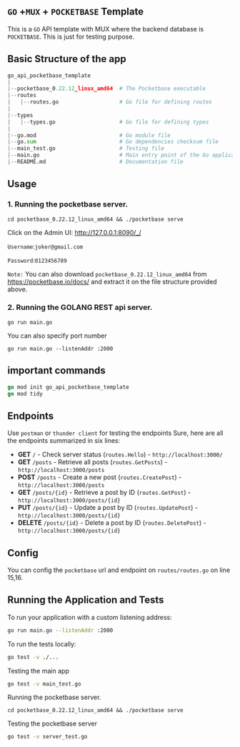 ## `GO` +`MUX` + `POCKETBASE` Template
This is a `GO` API template with MUX where the backend database is `POCKETBASE`. This is just for testing purpose.

## Basic Structure of the app

```python
go_api_pocketbase_template
|
|--pocketbase_0.22.12_linux_amd64  # The Pocketbase executable
|--routes
|   |--routes.go                   # Go file for defining routes
|
|--types
|   |--types.go                    # Go file for defining types
|
|--go.mod                          # Go module file
|--go.sum                          # Go dependencies checksum file
|--main_test.go                    # Testing file
|--main.go                         # Main entry point of the Go application
|--README.md                       # Documentation file

```




## Usage

### 1. Running the pocketbase server.
```
cd pocketbase_0.22.12_linux_amd64 && ./pocketbase serve
```

Click on the Admin UI: http://127.0.0.1:8090/_/

`Username`:`joker@gmail.com`

`Password`:`0123456789`


``Note:`` You can also download `pocketbase_0.22.12_linux_amd64` from https://pocketbase.io/docs/ and extract it on the file structure provided above.

### 2. Running the GOLANG REST api server.
```
go run main.go
```

You can also specify port number
```
go run main.go --listenAddr :2000
```







## important commands
```go
go mod init go_api_pocketbase_template
go mod tidy
```


## Endpoints
Use `postman` or `thunder client` for testing the endpoints
Sure, here are all the endpoints summarized in six lines:

- **GET** `/` - Check server status (`routes.Hello`) - `http://localhost:3000/`
- **GET** `/posts` - Retrieve all posts (`routes.GetPosts`) - `http://localhost:3000/posts`
- **POST** `/posts` - Create a new post (`routes.CreatePost`) - `http://localhost:3000/posts`
- **GET** `/posts/{id}` - Retrieve a post by ID (`routes.GetPost`) - `http://localhost:3000/posts/{id}`
- **PUT** `/posts/{id}` - Update a post by ID (`routes.UpdatePost`) - `http://localhost:3000/posts/{id}`
- **DELETE** `/posts/{id}` - Delete a post by ID (`routes.DeletePost`) - `http://localhost:3000/posts/{id}`


## Config

You can config the `pocketbase` url and endpoint on `routes/routes.go` on line 15,16.






## Running the Application and Tests
To run your application with a custom listening address:

```bash
go run main.go --listenAddr :2000
```

To run the tests locally:
```bash
go test -v ./...
```


Testing the main app
```bash
go test -v main_test.go
```

Running the pocketbase server.
```
cd pocketbase_0.22.12_linux_amd64 && ./pocketbase serve
```

Testing the pocketbase server
```bash
go test -v server_test.go
```

